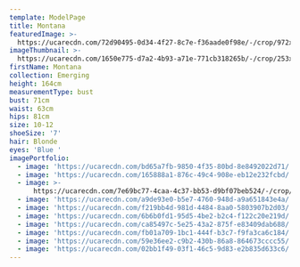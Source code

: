 ```yaml
---
template: ModelPage
title: Montana
featuredImage: >-
  https://ucarecdn.com/72d90495-0d34-4f27-8c7e-f36aade0f98e/-/crop/972x530/0,0/-/preview/
imageThumbnail: >-
  https://ucarecdn.com/1650e775-d7a2-4b93-a71e-771cb318265b/-/crop/253x344/196,140/-/preview/
firstName: Montana
collection: Emerging
height: 164cm
measurementType: bust
bust: 71cm
waist: 63cm
hips: 81cm
size: 10-12
shoeSize: '7'
hair: Blonde
eyes: 'Blue '
imagePortfolio:
  - image: 'https://ucarecdn.com/bd65a7fb-9850-4f35-80bd-8e8492022d71/'
  - image: 'https://ucarecdn.com/165888a1-876c-49c4-908e-eb12e232fcbd/'
  - image: >-
      https://ucarecdn.com/7e69bc77-4caa-4c37-bb53-d9bf07beb524/-/crop/620x848/0,82/-/preview/
  - image: 'https://ucarecdn.com/a9de93e0-b5e7-4760-948d-a9a651843e4a/'
  - image: 'https://ucarecdn.com/f219bb4d-981d-4484-8aa0-5803907b2d03/'
  - image: 'https://ucarecdn.com/6b6b0fd1-95d5-4be2-b2c4-f122c20e219d/'
  - image: 'https://ucarecdn.com/ca85497c-5e25-43a2-875f-e83409dab688/'
  - image: 'https://ucarecdn.com/fb01a709-1bc1-444f-b3c7-f9fa3ca6c184/'
  - image: 'https://ucarecdn.com/59e36ee2-c9b2-430b-86a8-864673cccc55/'
  - image: 'https://ucarecdn.com/02bb1f49-03f1-46c5-9d83-e2b835d633c6/'
---
```


